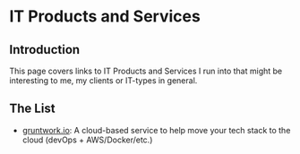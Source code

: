 # IT Products and Services

## Introduction

This page covers links to IT Products and Services I run into that might be interesting to me, my clients or IT-types in general.

## The List

- [gruntwork.io](https://gruntwork.io/): A cloud-based service to help move your tech stack to the cloud (devOps + AWS/Docker/etc.)
